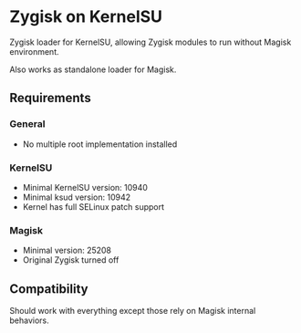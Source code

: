 # Zygisk on KernelSU

Zygisk loader for KernelSU, allowing Zygisk modules to run without Magisk environment.

Also works as standalone loader for Magisk.

## Requirements

### General

+ No multiple root implementation installed

### KernelSU

+ Minimal KernelSU version: 10940
+ Minimal ksud version: 10942
+ Kernel has full SELinux patch support

### Magisk

+ Minimal version: 25208
+ Original Zygisk turned off

## Compatibility

Should work with everything except those rely on Magisk internal behaviors.
